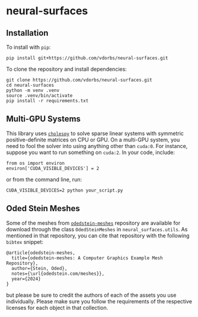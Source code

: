 # neural-surfaces

## Installation
To install with `pip`:
```
pip install git+https://github.com/vdorbs/neural-surfaces.git
```

To clone the repository and install dependencies:
```
git clone https://github.com/vdorbs/neural-surfaces.git
cd neural-surfaces
python -m venv .venv
source .venv/bin/activate
pip install -r requirements.txt
```

## Multi-GPU Systems
This library uses [`cholespy`](https://github.com/rgl-epfl/cholespy) to solve sparse linear systems with symmetric positive-definite matrices on CPU or GPU. On a multi-GPU system, you need to fool the solver into using anything other than `cuda:0`. For instance, suppose you want to run something on `cuda:2`. In your code, include:
```
from os import environ
environ['CUDA_VISIBLE_DEVICES'] = 2
```
or from the command line, run:
```
CUDA_VISIBLE_DEVICES=2 python your_script.py
```
## Oded Stein Meshes
Some of the meshes from [`odedstein-meshes`](https://github.com/odedstein/meshes) repository are available for download through the class `OdedSteinMeshes` in `neural_surfaces.utils`. As mentioned in that repository, you can cite that repository with the following `bibtex` snippet:
```
@article{odedstein-meshes,
  title={odedstein-meshes: A Computer Graphics Example Mesh Repository},
  author={Stein, Oded},
  notes={\url{odedstein.com/meshes}},
  year={2024}
}
```
but please be sure to credit the authors of each of the assets you use individually. Please make sure you follow the requirements of the respective licenses for each object in that collection.